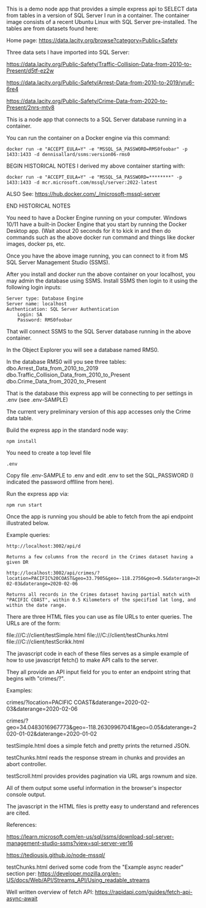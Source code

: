 This is a demo node app that provides a simple express api to SELECT data from tables in a version of SQL Server I run in a container.  The container image consists of a recent Ubuntu Linux with SQL Server pre-installed.  The tables are from datasets found here:


Home page: https://data.lacity.org/browse?category=Public+Safety

Three data sets I have imported into SQL Server:

https://data.lacity.org/Public-Safety/Traffic-Collision-Data-from-2010-to-Present/d5tf-ez2w

https://data.lacity.org/Public-Safety/Arrest-Data-from-2010-to-2019/yru6-6re4

https://data.lacity.org/Public-Safety/Crime-Data-from-2020-to-Present/2nrs-mtv8


This is a node app that connects to a SQL Server database running in a container.

You can run the container on a Docker engine via this command:


```
docker run -e "ACCEPT_EULA=Y" -e "MSSQL_SA_PASSWORD=RMS0foobar" -p 1433:1433 -d dennisallard/ssms:version06-rms0
```

BEGIN HISTORICAL NOTES
I derived my above container starting with:
```
docker run -e "ACCEPT_EULA=Y" -e "MSSQL_SA_PASSWORD=********" -p 1433:1433 -d mcr.microsoft.com/mssql/server:2022-latest
```
ALSO See:
https://hub.docker.com/_/microsoft-mssql-server

END HISTORICAL NOTES

You need to have a Docker Engine running on your computer.  Windows 10/11 have a built-in Docker Engine that you start by running the Docker Desktop app.  (Wait about 20 seconds for it to kick in and then do commands such as  the above docker run command and things like docker images, docker ps, etc.

Once you have the above image running, you can connect to it from MS SQL Server Management Studio (SSMS).

After you install and docker run the above container on your localhost, you may admin the database using SSMS. Install SSMS then login to it using the following login inputs:

    Server type: Database Engine
    Server name: localhost
    Authentication: SQL Server Authentication
        Login: SA
        Password: RMS0foobar

That will connect SSMS to the SQL Server database running in the above container.

In the Object Explorer you will see a database named RMS0.

In the database RMS0 will you see three tables:
    dbo.Arrest_Data_from_2010_to_2019
    dbo.Traffic_Collision_Data_from_2010_to_Present
    dbo.Crime_Data_from_2020_to_Present


That is the database this express app will be connecting to per settings in .env (see .env-SAMPLE)

The current very preliminary version of this app accesses only the Crime data table.

Build the express app in the standard node way:

    npm install

You need to create a top level file

    .env

Copy file .env-SAMPLE to .env and edit .env to set the SQL_PASSWORD (I indicated the password offlline from here).

Run the express app via:

    npm run start


Once the app is running you should be able to fetch from the api endpoint illustrated below.

Example queries:

```
http://localhost:3002/api/d
```

    Returns a few columns from the record in the Crimes dataset having a given DR

```
http://localhost:3002/api/crimes/?location=PACIFIC%20COAST&geo=33.7905&geo=-118.2750&geo=0.5&daterange=2020-02-03&daterange=2020-02-06
```

    Returns all records in the Crimes dataset having partial match with "PACIFIC COAST", within 0.5 Kilometers of the specified lat long, and within the date range.



There are three HTML files you can use as file URLs to enter queries.  The URLs are of the form:

file:///C:/<PATH TO THIS REPO>/client/testSimple.html
file:///C:/<PATH TO THIS REPO>/client/testChunks.html
file:///C:/<PATH TO THIS REPO>/client/testScrikk.html

The  javascript code in each of these files serves as a simple example of how to use javascript fetch() to make API calls to the server.

They all provide an API input field for you to enter an endpoint string that begins with "crimes/?".

Examples:

crimes/?location=PACIFIC COAST&daterange=2020-02-03&daterange=2020-02-06

crimes/?geo=34.0483016967773&geo=-118.26309967041&geo=0.05&daterange=2020-01-02&daterange=2020-01-02

testSimple.html does a simple fetch and pretty prints the returned JSON.

testChunks.html reads the response stream in chunks and provides an abort controller.

testScroll.html provides provides pagination via URL args rownum and size.

All of them output some useful information in the browser's inspector console output.

The javascript in the HTML files is pretty easy to understand and references are cited.


References:

https://learn.microsoft.com/en-us/sql/ssms/download-sql-server-management-studio-ssms?view=sql-server-ver16

https://tediousjs.github.io/node-mssql/


testChunks.html derived some code from the "Example async reader" section per:
https://developer.mozilla.org/en-US/docs/Web/API/Streams_API/Using_readable_streams


Well written overview of fetch API:
https://rapidapi.com/guides/fetch-api-async-await